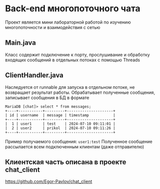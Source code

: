 # Back-end многопоточного чата
Проект является мини лабораторной работой по изучению многопоточности и взаимодействия с сетью
## Main.java
Класс содержит подключение к порту, прослушивание и обработку входящих сообщений в отдельных потоках с помощью Threads
## ClientHandler.java
Наследуется от runnable для запуска в отдельном потоке, не возвращает результат работы. Обрабатывает полученные сообщения, записывает сообщения в БД в формате
```
MariaDB [chat]> select * from messages;
+----+-----------+---------+---------------------+
| id | username  | message | timestamp           |
+----+-----------+---------+---------------------+
|  1 | user1     | test    | 2024-07-10 09:11:01 |
|  2 | user2     | prikol  | 2024-07-10 09:11:26 |
+----+-----------+---------+---------------------+
```
Пример получаемого сообщения: `user1:test`
Полученное сообщение рассылается всем подключенным клиентам (даже отправителю)

## Клиентская часть описана в проекте chat_client 
https://github.com/Egor-Pavlov/chat_client
